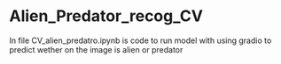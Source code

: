 # Alien_Predator_recog_CV

In file CV_alien_predatro.ipynb is code to run model with using gradio to predict wether on the image is alien or predator
